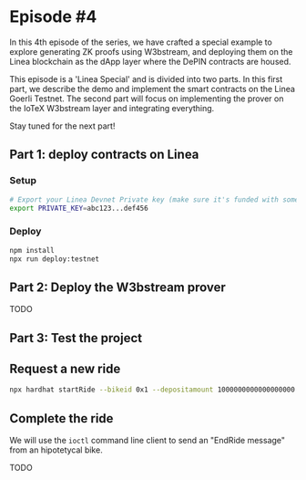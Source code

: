 # Episode #4
In this 4th episode of the series, we have crafted a special example to explore generating ZK proofs using W3bstream, and deploying them on the Linea blockchain as the dApp layer where the DePIN contracts are housed.

This episode is a 'Linea Special' and is divided into two parts. In this first part, we describe the demo and implement the smart contracts on the Linea Goerli Testnet. The second part will focus on implementing the prover on the IoTeX W3bstream layer and integrating everything.

Stay tuned for the next part!

## Part 1: deploy contracts on Linea

### Setup

```sh
# Export your Linea Devnet Private key (make sure it's funded with some test tokens)
export PRIVATE_KEY=abc123...def456
```

### Deploy

```sh
npm install
npx run deploy:testnet
```

## Part 2: Deploy the W3bstream prover

TODO

## Part 3: Test the project

## Request a new ride

```sh
npx hardhat startRide --bikeid 0x1 --depositamount 1000000000000000000 --network testnet
```

## Complete the ride

We will use the `ioctl` command line client to send an "EndRide message" from an hipotetycal bike.

TODO
